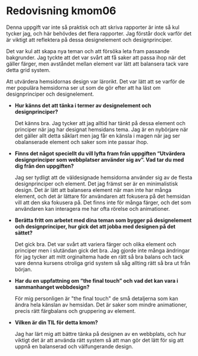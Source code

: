 ---
---
Redovisning kmom06
=========================

Denna uppgift var inte så praktisk och att skriva rapporter är inte så kul tycker jag, och här behövdes det flera rapporter. Jag förstår dock varför det är viktigt att reflektera på dessa designelement och designprinciper.

Det var kul att skapa nya teman och att försöka leta fram passande bakgrunder. Jag tyckte att det var svårt att få saker att passa ihop när det gäller färger, men avståndet mellan element var lätt att balansera tack vare detta grid system.

Att utvärdera hemsidornas design var lärorikt. Det var lätt att se varför de mer populära hemsidorna ser ut som de gör efter att ha läst om designprinciper och designelement.

* **Hur känns det att tänka i termer av designelement och designprinciper?**

    Det känns bra. Jag tycker att jag alltid har tänkt på dessa element och principer när jag har designat hemsidans tema. Jag är en nybörjare när det gäller allt detta såklart men jag får en känsla i magen när jag ser obalanserade element och saker som inte passar ihop.

* **Finns det något speciellt du vill lyfta fram från uppgiften “Utvärdera designprinciper som webbplatser använder sig av”. Vad tar du med dig från den uppgiften?**

    Jag ser tydligt att de väldesignade hemsidorna använder sig av de flesta designprinciper och element. Det jag främst ser är en minimalistisk design. Det är lätt att balansera element när man inte har många element, och det är lättare för användaren att fokusera på det hemsidan vill att den ska fokusera på. Det finns inte för många färger, och det som användaren kan interagera me har ofta rörelse och animationer.

* **Berätta fritt om arbetet med dina teman som bygger på designelement och designprinciper, hur gick det att jobba med designen på det sättet?**

    Det gick bra. Det var svårt att variera färger och olika element och principer men i slutändan gick det bra. Jag gjorde inte många ändringar för jag tycker att mitt orginaltema hade en rätt så bra balans och tack vare denna kursens otroliga grid system så såg allting rätt så bra ut från början.

* **Har du en uppfattning om “the final touch” och vad det kan vara i sammanhanget webbdesign?**

    För mig personligen är "the final touch" de små detaljerna som kan ändra hela känslan av hemsidan. Det är saker som mindre animationer, precis rätt färgbalans och gruppering av element.

* **Vilken är din TIL för detta kmom?**

    Jag har lärt mig att bättre tänka på designen av en webbplats, och hur viktigt det är att använda rätt system så att man gör det lätt för sig att uppnå en balanserad och välfungerande design.
